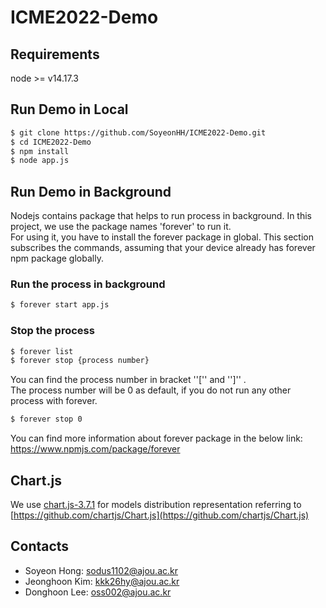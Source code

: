 # ICME2022-Demo

## Requirements
node >= v14.17.3

## Run Demo in Local
``` bash
$ git clone https://github.com/SoyeonHH/ICME2022-Demo.git
$ cd ICME2022-Demo
$ npm install
$ node app.js
```

## Run Demo in Background
Nodejs contains package that helps to run process in background. In this project, we use the package names 'forever' to run it.<br>For using it, you have to install the forever package in global. This section subscribes the commands, assuming that your device already has forever npm package globally.

### Run the process in background
``` bash
$ forever start app.js
```

### Stop the process
``` bash
$ forever list
$ forever stop {process number}
```

You can find the process number in bracket ''['' and '']'' . <br>The process number will be 0 as default, if you do not run any other process with forever.

``` bash
$ forever stop 0
```

You can find more information about forever package in the below link:<br>https://www.npmjs.com/package/forever


## Chart.js
We use [chart.js-3.7.1](https://www.chartjs.org/docs/latest/getting-started/installation.html) for models distribution representation referring to [https://github.com/chartjs/Chart.js](https://github.com/chartjs/Chart.js)



## Contacts
* Soyeon Hong: sodus1102@ajou.ac.kr
* Jeonghoon Kim: kkk26hy@ajou.ac.kr
* Donghoon Lee: oss002@ajou.ac.kr
